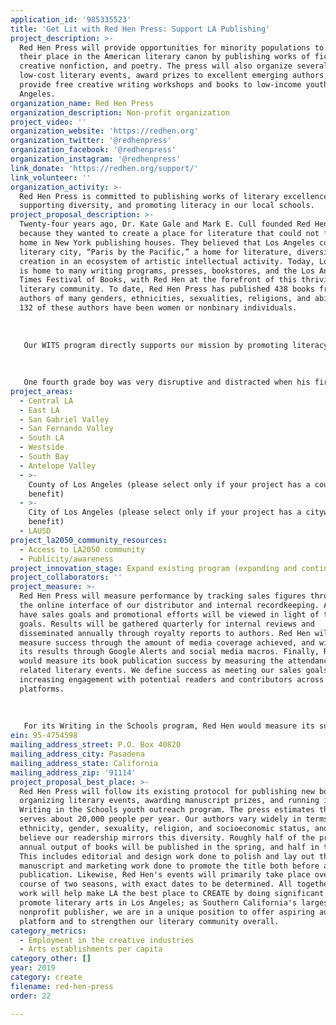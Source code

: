 ```yaml
---
application_id: '985335523'
title: 'Get Lit with Red Hen Press: Support LA Publishing'
project_description: >-
  Red Hen Press will provide opportunities for minority populations to establish
  their place in the American literary canon by publishing works of fiction,
  creative nonfiction, and poetry. The press will also organize several free or
  low-cost literary events, award prizes to excellent emerging authors, and
  provide free creative writing workshops and books to low-income youth in Los
  Angeles.
organization_name: Red Hen Press
organization_description: Non-profit organization
project_video: ''
organization_website: 'https://redhen.org'
organization_twitter: '@redhenpress'
organization_facebook: '@redhenpress'
organization_instagram: '@redhenpress'
link_donate: 'https://redhen.org/support/'
link_volunteer: ''
organization_activity: >-
  Red Hen Press is committed to publishing works of literary excellence,
  supporting diversity, and promoting literacy in our local schools.
project_proposal_description: >-
  Twenty-four years ago, Dr. Kate Gale and Mark E. Cull founded Red Hen Press
  because they wanted to create a place for literature that could not find a
  home in New York publishing houses. They believed that Los Angeles could be a
  literary city, “Paris by the Pacific,” a home for literature, diversity, and
  creation in an ecosystem of artistic intellectual activity. Today, Los Angeles
  is home to many writing programs, presses, bookstores, and the Los Angeles
  Times Festival of Books, with Red Hen at the forefront of this thriving
  literary community. To date, Red Hen Press has published 438 books from 294
  authors of many genders, ethnicities, sexualities, religions, and abilities.
  132 of these authors have been women or nonbinary individuals.
   
   
   
   Our WITS program directly supports our mission by promoting literacy in our local schools and increasing the diversity of the Los Angeles literary community. Since 2003, WITS has provided free creative writing workshops and books to over 4,000 low-income students in the third through twelfth grades. The program currently supports approximately 250 students at five Los Angeles area schools each year. During the 2017-2018 school year, participating students exhibited a 95% increase in interest in writing poetry and an increased knowledge of literary terms.
   
   
   
   One fourth grade boy was very disruptive and distracted when his first WITS workshop started, and his teacher told us that he usually didn’t like school and was very vocal about it. But once the WITS lesson got started, he told us that the example poem our instructor chose was the best poem he’d ever heard, and he was so excited about it that he eagerly wrote his own poetry and even volunteered to share it with the class when he was done. His teacher was amazed by his excitement, since she had been struggling for months to find something that would hold his interest and get him to feel positively about school.
project_areas:
  - Central LA
  - East LA
  - San Gabriel Valley
  - San Fernando Valley
  - South LA
  - Westside
  - South Bay
  - Antelope Valley
  - >-
    County of Los Angeles (please select only if your project has a countywide
    benefit)
  - >-
    City of Los Angeles (please select only if your project has a citywide
    benefit)
  - LAUSD
project_la2050_community_resources:
  - Access to LA2050 community
  - Publicity/awareness
project_innovation_stage: Expand existing program (expanding and continuing ongoing successful projects)
project_collaborators: ''
project_measure: >-
  Red Hen Press will measure performance by tracking sales figures through both
  the online interface of our distributor and internal recordkeeping. All titles
  have sales goals and promotional efforts will be viewed in light of these
  goals. Results will be gathered quarterly for internal reviews and
  disseminated annually through royalty reports to authors. Red Hen will also
  measure success through the amount of media coverage achieved, and will track
  its results through Google Alerts and social media macros. Finally, Red Hen
  would measure its book publication success by measuring the attendance at its
  related literary events. We define success as meeting our sales goals and
  increasing engagement with potential readers and contributors across all
  platforms.
   
   
   
   For its Writing in the Schools program, Red Hen would measure its success by measuring the number of students reached and by evaluating their progress over the course of the program. Red Hen provides students with evaluations both before and after their participation in the program to measure the amount of literary vocabulary they have learned along with changes in their writing self-confidence, confidence in sharing aloud, and interest in creative self-expression.
ein: 95-4754598
mailing_address_street: P.O. Box 40820
mailing_address_city: Pasadena
mailing_address_state: California
mailing_address_zip: '91114'
project_proposal_best_place: >-
  Red Hen Press will follow its existing protocol for publishing new books,
  organizing literary events, awarding manuscript prizes, and running its
  Writing in the Schools youth outreach program. The press estimates that it
  serves about 20,000 people per year. Our authors vary widely in terms of race,
  ethnicity, gender, sexuality, religion, and socioeconomic status, and we
  believe our readership mirrors this diversity. Roughly half of the press's
  annual output of books will be published in the spring, and half in the fall.
  This includes editorial and design work done to polish and lay out the
  manuscript and marketing work done to promote the title both before and after
  publication. Likewise, Red Hen's events will primarily take place over the
  course of two seasons, with exact dates to be determined. All together, this
  work will help make LA the best place to CREATE by doing significant work to
  promote literary arts in Los Angeles; as Southern California's largest
  nonprofit publisher, we are in a unique position to offer aspiring authors a
  platform and to strengthen our literary community overall.
category_metrics:
  - Employment in the creative industries
  - Arts establishments per capita
category_other: []
year: 2019
category: create
filename: red-hen-press
order: 22

---
```

